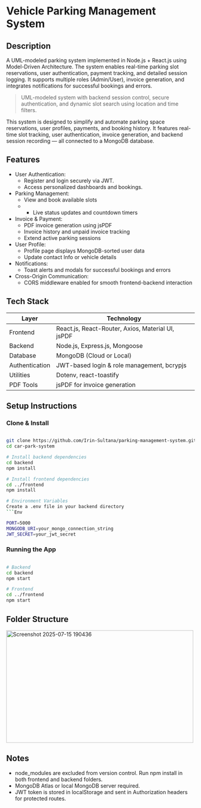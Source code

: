 # Vehicle Parking Management System

## Description
A UML-modeled parking system implemented in Node.js + React.js using Model-Driven Architecture. The system enables real-time parking slot reservations, user authentication, payment tracking, and detailed session logging. It supports multiple roles (Admin/User), invoice generation, and integrates notifications for successful bookings and errors.

> UML-modeled system with backend session control, secure authentication, and dynamic slot search using location and time filters.

This system is designed to simplify and automate parking space reservations, user profiles, payments, and booking history. It features real-time slot tracking, user authentication, invoice generation, and backend session recording — all connected to a MongoDB database.

## Features  
- User Authentication: 
    - Register and login securely via JWT.
    - Access personalized dashboards and bookings.
- Parking Management: 
    - View and book available slots
    - - Live status updates and countdown timers
- Invoice & Payment: 
    - PDF invoice generation using jsPDF
    - Invoice history and unpaid invoice tracking
    - Extend active parking sessions
- User Profile: 
    - Profile page displays MongoDB-sorted user data
    - Update contact Info or vehicle details
- Notifications: 
    - Toast alerts and modals for successful bookings and errors
- Cross-Origin Communication: 
    - CORS middleware enabled for smooth frontend-backend interaction

## Tech Stack

| Layer         | Technology                              |
|---------------|------------------------------------------|
| Frontend      | React.js, React-Router, Axios, Material UI, jsPDF                         |
| Backend       | Node.js, Express.js, Mongoose                     |
| Database      | MongoDB (Cloud or Local)               |
| Authentication| JWT-based login & role management, bcrypjs        |
| Utilities     | Dotenv, react-toastify               |
| PDF Tools   | jsPDF for invoice generation   |

## Setup Instructions

### Clone & Install
```bash

git clone https://github.com/Irin-Sultana/parking-management-system.git
cd car-park-system

# Install backend dependencies
cd backend
npm install

# Install frontend dependencies
cd ../frontend
npm install 

# Environment Variables
Create a .env file in your backend directory
```Env

PORT=5000
MONGODB_URI=your_mongo_connection_string
JWT_SECRET=your_jwt_secret
```

### Running the App
```bash

# Backend
cd backend
npm start

# Frontend
cd ../frontend
npm start
```
## Folder Structure

<img width="500" height="300" alt="Screenshot 2025-07-15 190436" src="https://github.com/user-attachments/assets/9f4668f3-0f1a-4aa5-9499-6b92755e2a9d" />

## Notes
- node_modules are excluded from version control. Run npm install in both frontend and backend folders.
- MongoDB Atlas or local MongoDB server required.
- JWT token is stored in localStorage and sent in Authorization headers for protected routes.

